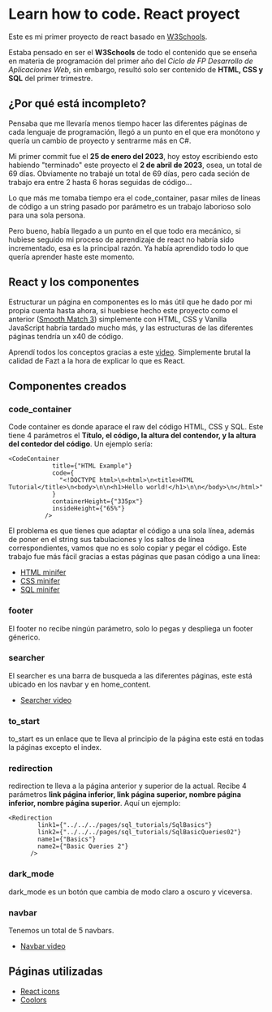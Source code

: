 # Learn how to code. React proyect
Este es mi primer proyecto de react basado en [W3Schools](https://www.w3schools.com/default.asp).

Estaba pensado en ser el **W3Schools** de todo el contenido que se enseña en materia de programación del primer año del *Ciclo de FP Desarrollo de Aplicaciones Web*, sin embargo, resultó solo ser contenido de **HTML, CSS y SQL** del primer trimestre.

## ¿Por qué está incompleto?
Pensaba que me llevaría menos tiempo hacer las diferentes páginas de cada lenguaje de programación, llegó a un punto en el que era monótono y quería un cambio de proyecto y sentrarme más en C#.

Mi primer commit fue el **25 de enero del 2023**, hoy estoy escribiendo esto habiendo "terminado" este proyecto el **2 de abril de 2023**, osea, un total de 69 días. Obviamente no trabajé un total de 69 días, pero cada seción de trabajo era entre 2 hasta 6 horas seguidas de código...

Lo que más me tomaba tiempo era el code_container, pasar miles de líneas de código a un string pasado por parámetro es un trabajo laborioso solo para una sola persona.

Pero bueno, había llegado a un punto en el que todo era mecánico, si hubiese seguido mi proceso de aprendizaje de react no habría sido incrementado, esa es la principal razón. Ya había aprendido todo lo que quería aprender haste este momento.

## React y los componentes
Estructurar un página en componentes es lo más útil que he dado por mi propia cuenta hasta ahora, si huebiese hecho este proyecto como el anterior ([Smooth Match 3](https://github.com/RafaGomezGuillen/match_3)) simplemente con HTML, CSS y Vanilla JavaScript habría tardado mucho más, y las estructuras de las diferentes páginas tendría un x40 de código.

Aprendí todos los conceptos gracias a este [video](https://www.youtube.com/watch?v=rLoWMU4L_qE&list=WL&index=1&ab_channel=Fazt). Simplemente brutal la calidad de Fazt a la hora de explicar lo que es React.

## Componentes creados
### code_container
Code container es donde aparace el raw del código HTML, CSS y SQL. Este tiene 4 parámetros el **Título, el código, la altura del contendor, y la altura del contedor del código**. Un ejemplo sería:
```
<CodeContainer
            title={"HTML Example"}
            code={
              "<!DOCTYPE html>\n<html>\n<title>HTML Tutorial</title>\n<body>\n\n<h1>Hello world!</h1>\n\n</body>\n</html>"
            }
            containerHeight={"335px"}
            insideHeight={"65%"}
          />
```
El problema es que tienes que adaptar el código a una sola línea, además de poner en el string sus tabulaciones y los saltos de línea correspondientes, vamos que no es solo copiar y pegar el código. Este trabajo fue más fácil gracias a estas páginas que pasan código a una línea:
- [HTML minifer](https://codebeautify.org/html-formatter-beautifier)
- [CSS minifer](https://codebeautify.org/css-beautify-minify)
- [SQL minifer](https://codebeautify.org/sql-minifier)
### footer
El footer no recibe ningún parámetro, solo lo pegas y despliega un footer génerico.
### searcher
El searcher es una barra de busqueda a las diferentes páginas, este está ubicado en los navbar y en home_content. 
- [Searcher video](https://www.youtube.com/watch?v=Jd7s7egjt30&list=WL&index=2&t=544s&ab_channel=ReactwithMasoud)
### to_start
to_start es un enlace que te lleva al principio de la página este está en todas la páginas excepto el index.
### redirection
redirection te lleva a la página anterior y superior de la actual. Recibe 4 parámetros **link página inferior, link página superior, nombre página inferior, nombre página superior**. Aquí un ejemplo:
```
<Redirection
        link1={"../../../pages/sql_tutorials/SqlBasics"}
        link2={"../../../pages/sql_tutorials/SqlBasicQueries02"}
        name1={"Basics"}
        name2={"Basic Queries 2"}
      />
```
### dark_mode 
dark_mode es un botón que cambia de modo claro a oscuro y viceversa.
### navbar
Tenemos un total de 5 navbars.
- [Navbar video](https://www.youtube.com/watch?v=ZWJa0K7KQ6c&list=WL&index=3&ab_channel=ReactwithMasoud)

## Páginas utilizadas
- [React icons](https://react-icons.github.io/react-icons/)
- [Coolors](https://coolors.co/)
